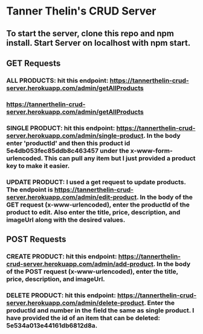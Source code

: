 # Tanner Thelin's CRUD Server

## To start the server, clone this repo and npm install. Start Server on localhost with npm start.

## GET Requests

### ALL PRODUCTS: hit this endpoint: https://tannerthelin-crud-server.herokuapp.com/admin/getAllProducts 
### https://tannerthelin-crud-server.herokuapp.com/admin/getAllProducts

### SINGLE PRODUCT: hit this endpoint: https://tannerthelin-crud-server.herokuapp.com/admin/single-product. In the body enter 'productId' and then this product id 5e4db053fec85ddb8c463457 under the x-www-form-urlencoded. This can pull any item but I just provided a product key to make it easier.

### UPDATE PRODUCT: I used a get request to update products. The endpoint is https://tannerthelin-crud-server.herokuapp.com/admin/edit-product. In the body of the GET request (x-www-urlencoded), enter the productId of the product to edit. Also enter the title, price, description, and imageUrl along with the desired values. 

## POST Requests

### CREATE PRODUCT: hit this endpoint: https://tannerthelin-crud-server.herokuapp.com/admin/add-product. In the body of the POST request (x-www-urlencoded), enter the title, price, description, and imageUrl. 

### DELETE PRODUCT: hit this endpoint: https://tannerthelin-crud-server.herokuapp.com/admin/delete-product. Enter the productId and number in the field the same as single product. I have provided the id of an item that can be deleted: 5e534a013e44161db6812d8a.



